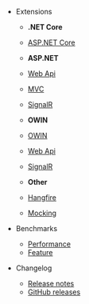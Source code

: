 - Extensions
    - **.NET Core**
    - [ASP.NET Core](https://github.com/z4kn4fein/stashbox-extensions-dependencyinjection)

    - **ASP.NET**
    - [Web Api](https://github.com/z4kn4fein/stashbox-extensions/tree/main/src/stashbox-web-webapi)
    - [MVC](https://github.com/z4kn4fein/stashbox-extensions/tree/main/src/stashbox-web-mvc)
    - [SignalR](https://github.com/z4kn4fein/stashbox-extensions/tree/main/src/stashbox-signalr)

    - **OWIN**
    - [OWIN](https://github.com/z4kn4fein/stashbox-extensions/tree/main/src/stashbox-owin)
    - [Web Api](https://github.com/z4kn4fein/stashbox-extensions/tree/main/src/stashbox-webapi-owin)
    - [SignalR](https://github.com/z4kn4fein/stashbox-extensions/tree/main/src/stashbox-signalr-owin)

    - **Other**
    - [Hangfire](https://github.com/z4kn4fein/stashbox-extensions/tree/main/src/stashbox-hangfire)
    - [Mocking](https://github.com/z4kn4fein/stashbox-mocking)

- Benchmarks

    - [Performance](https://danielpalme.github.io/IocPerformance)
    - [Feature](http://featuretests.apphb.com/DependencyInjection.html)

- Changelog
    - [Release notes](changelog)
    - [GitHub releases](https://github.com/z4kn4fein/stashbox/releases)